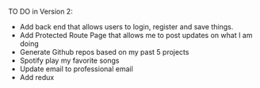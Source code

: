 TO DO in Version 2:

- Add back end that allows users to login, register and save things.
- Add Protected Route Page that allows me to post updates on what I am doing
- Generate Github repos based on my past 5 projects
- Spotify play my favorite songs
- Update email to professional email
- Add redux
